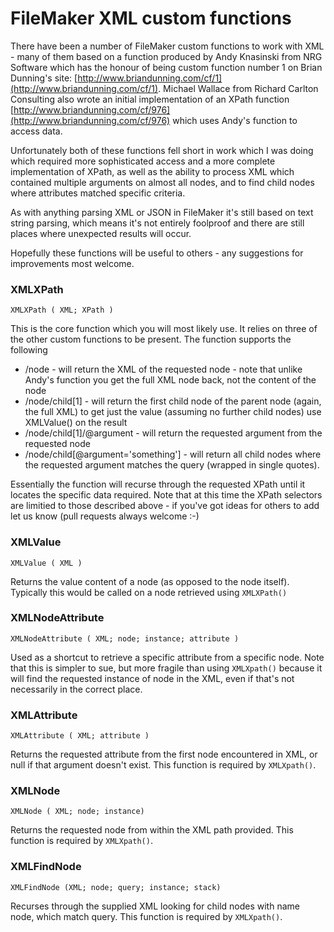 FileMaker XML custom functions
=========

There have been a number of FileMaker custom functions to work with XML - many of them based on a function produced by Andy Knasinski from NRG Software which has the honour of being custom function number 1 on Brian Dunning's site: [http://www.briandunning.com/cf/1](http://www.briandunning.com/cf/1). Michael Wallace from Richard Carlton Consulting also wrote an initial implementation of an XPath function [http://www.briandunning.com/cf/976](http://www.briandunning.com/cf/976) which uses Andy's function to access data.

Unfortunately both of these functions fell short in work which I was doing which required more sophisticated access and a more complete implementation of XPath, as well as the ability to process XML which contained multiple arguments on almost all nodes, and to find child nodes where attributes matched specific criteria.

As with anything parsing XML or JSON in FileMaker it's still based on text string parsing, which means it's not entirely foolproof and there are still places where unexpected results will occur. 

Hopefully these functions will be useful to others - any suggestions for improvements most welcome.

### XMLXPath

```
XMLXPath ( XML; XPath )
```

This is the core function which you will most likely use. It relies on three of the other custom functions to be present. The function supports the following

- /node - will return the XML of the requested node - note that unlike Andy's function you get the full XML node back, not the content of the node
- /node/child[1] - will return the first child node of the parent node (again, the full XML) to get just the value (assuming no further child nodes) use XMLValue() on the result
- /node/child[1]/@argument - will return the requested argument from the requested node
- /node/child[@argument='something'] - will return all child nodes where the requested argument matches the query (wrapped in single quotes).
 
Essentially the function will recurse through the requested XPath until it locates the specific data required. Note that at this time the XPath selectors are limitied to those described above - if you've got ideas for others to add let us know (pull requests always welcome :-)

### XMLValue

```
XMLValue ( XML )
```

Returns the value content of a node (as opposed to the node itself). Typically this would be called on a node retrieved using `XMLXPath()`

### XMLNodeAttribute

```
XMLNodeAttribute ( XML; node; instance; attribute )
```

Used as a shortcut to retrieve a specific attribute from a specific node. Note that this is simpler to sue, but more fragile than using `XMLXpath()` because it will find the requested instance of node in the XML, even if that's not necessarily in the correct place.

### XMLAttribute

```
XMLAttribute ( XML; attribute )
```

Returns the requested attribute from the first node encountered in XML, or null if that argument doesn't exist. This function is required by `XMLXpath()`.

### XMLNode

```
XMLNode ( XML; node; instance)
```

Returns the requested node from within the XML path provided. This function is required by `XMLXpath()`.

### XMLFindNode

```
XMLFindNode (XML; node; query; instance; stack)
```

Recurses through the supplied XML looking for child nodes with name node, which match query. This function is required by `XMLXpath()`.
